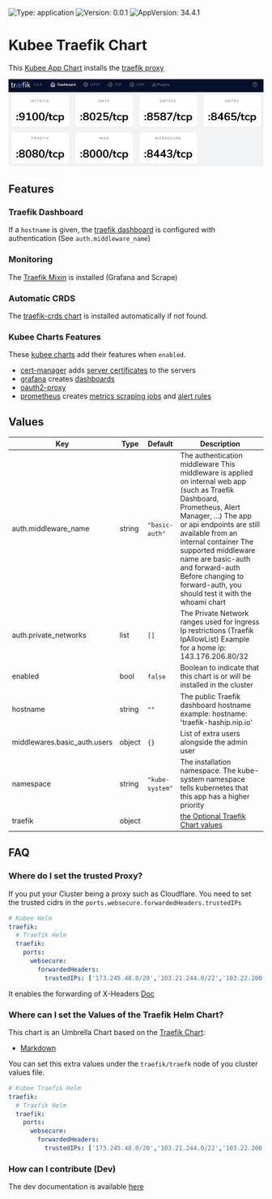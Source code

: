 

[//]: # (README.md generated by gotmpl. DO NOT EDIT.)

![Type: application](https://img.shields.io/badge/Type-application-informational?style=flat-square) ![Version: 0.0.1](https://img.shields.io/badge/Version-0.0.1-informational?style=flat-square) ![AppVersion: 34.4.1](https://img.shields.io/badge/AppVersion-34.4.1-informational?style=flat-square)

# Kubee Traefik Chart

This [Kubee App Chart](https://github.com/EraldyHq/kubee/blob/main/docs/site/app-chart.md) installs the [traefik proxy](https://traefik.io)

<img src="contrib/traefik-entrypoints-illustration.jpg" alt="Alt text" width="1000">

## Features

### Traefik Dashboard

If a `hostname` is given, the [traefik dashboard](https://doc.traefik.io/traefik/operations/dashboard/) is configured
with authentication (See `auth.middleware_name`)

### Monitoring 

The [Traefik Mixin](https://monitoring.mixins.dev/traefik/) is installed (Grafana and Scrape)

### Automatic CRDS
The [traefik-crds chart](../traefik-crds/README.md) is installed automatically if not found.

### Kubee Charts Features

  These [kubee charts](https://github.com/EraldyHq/kubee/blob/main/docs/site/kubee-helmet-chart.md) add their features when `enabled`.

* [cert-manager](https://github.com/EraldyHq/kubee/blob/main/charts/cert-manager/README.md) adds [server certificates](https://cert-manager.io/docs/usage/certificate/) to the servers
* [grafana](https://github.com/EraldyHq/kubee/blob/main/charts/grafana/README.md) creates [dashboards](https://grafana.com/grafana/dashboards/)
* [oauth2-proxy](https://github.com/EraldyHq/kubee/blob/main/charts/oauth2-proxy/README.md)
* [prometheus](https://github.com/EraldyHq/kubee/blob/main/charts/prometheus/README.md) creates [metrics scraping jobs](https://prometheus.io/docs/concepts/jobs_instances/) and [alert rules](https://prometheus.io/docs/prometheus/latest/configuration/alerting_rules/)

## Values

| Key | Type | Default | Description |
|-----|------|---------|-------------|
| auth.middleware_name | string | `"basic-auth"` | The authentication middleware This middleware is applied on internal web app (such as Traefik Dashboard, Prometheus, Alert Manager, ...) The app or api endpoints are still available from an internal container The supported middleware name are basic-auth and forward-auth Before changing to forward-auth, you should test it with the whoami chart |
| auth.private_networks | list | `[]` | The Private Network ranges used for Ingress Ip restrictions (Traefik IpAllowList) Example for a home ip: 143.176.206.80/32 |
| enabled | bool | `false` | Boolean to indicate that this chart is or will be installed in the cluster |
| hostname | string | `""` | The public Traefik dashboard hostname example: hostname: 'traefik-haship.nip.io' |
| middlewares.basic_auth.users | object | `{}` | List of extra users alongside the admin user |
| namespace | string | `"kube-system"` | The installation namespace. The kube-system namespace tells kubernetes that this app has a higher priority |
| traefik | object | | [the Optional Traefik Chart values](https://github.com/traefik/traefik-helm-chart/blob/v34.4.1/traefik/values.yaml) |

## FAQ
### Where do I set the trusted Proxy?

If you put your Cluster being a proxy such as Cloudflare.
You need to set the trusted cidrs in the `ports.websecure.forwardedHeaders.trustedIPs`

```yaml
# Kubee Helm
traefik:
  # Traefik Helm
  traefik:
    ports:
      websecure:
        forwardedHeaders:
          trustedIPs: ['173.245.48.0/20','103.21.244.0/22','103.22.200.0/22']
```

It enables the forwarding of X-Headers
[Doc](https://doc.traefik.io/traefik/v2.3/routing/entrypoints/#forwarded-headers)

### Where can I set the Values of the Traefik Helm Chart?

This chart is an Umbrella Chart based on the [Traefik Chart](https://github.com/traefik/traefik-helm-chart):
* [Markdown](https://github.com/traefik/traefik-helm-chart/blob/master/traefik/VALUES.md)

You can set this extra values under the `traefik/traefk` node of you cluster values file.
```yaml
# Kubee Traefik Helm
traefik:
  # Traefik Helm
  traefik:
    ports:
      websecure:
        forwardedHeaders:
          trustedIPs: ['173.245.48.0/20','103.21.244.0/22','103.22.200.0/22']
```

### How can I contribute (Dev)

The dev documentation is available [here](contrib/contrib.md)